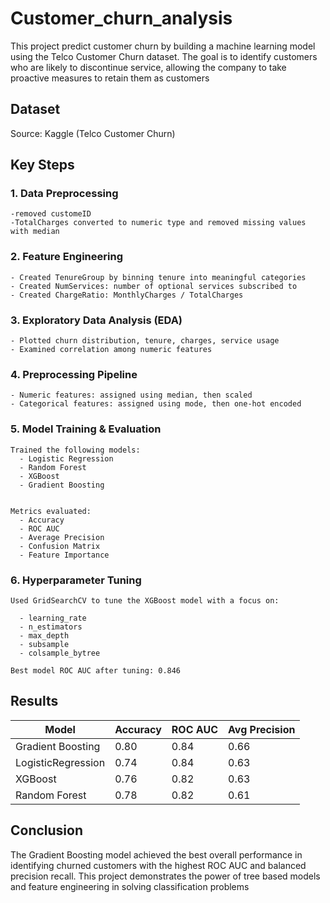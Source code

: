 # Customer_churn_analysis

This project predict customer churn by building a machine learning model using the Telco Customer Churn dataset. The goal is to identify customers who are likely to discontinue service, allowing the company to take proactive measures to retain them as customers

## Dataset
  Source: Kaggle (Telco Customer Churn)
  
## Key Steps

  ### 1. Data Preprocessing
    -removed customeID
    -TotalCharges converted to numeric type and removed missing values with median
    
  ### 2. Feature Engineering
    - Created TenureGroup by binning tenure into meaningful categories
    - Created NumServices: number of optional services subscribed to
    - Created ChargeRatio: MonthlyCharges / TotalCharges
    
  ### 3. Exploratory Data Analysis (EDA)
    - Plotted churn distribution, tenure, charges, service usage
    - Examined correlation among numeric features
    
  ### 4. Preprocessing Pipeline
    - Numeric features: assigned using median, then scaled
    - Categorical features: assigned using mode, then one-hot encoded
    
  ### 5. Model Training & Evaluation
    Trained the following models:
      - Logistic Regression
      - Random Forest
      - XGBoost
      - Gradient Boosting


    Metrics evaluated:
      - Accuracy
      - ROC AUC
      - Average Precision
      - Confusion Matrix
      - Feature Importance
      
  ### 6. Hyperparameter Tuning
    Used GridSearchCV to tune the XGBoost model with a focus on:

      - learning_rate
      - n_estimators
      - max_depth
      - subsample
      - colsample_bytree

    Best model ROC AUC after tuning: 0.846

## Results

| Model              | Accuracy | ROC AUC | Avg Precision |
|-------------------|----------|---------|----------------|
| Gradient Boosting | 0.80     | 0.84    | 0.66           |
| LogisticRegression| 0.74     | 0.84    | 0.63           |
| XGBoost           | 0.76     | 0.82    | 0.63           |
| Random Forest     | 0.78     | 0.82    | 0.61           |

## Conclusion

The Gradient Boosting model achieved the best overall performance in identifying churned customers with the highest ROC AUC and balanced precision recall. This project demonstrates the power of tree based models and feature engineering in solving classification problems
